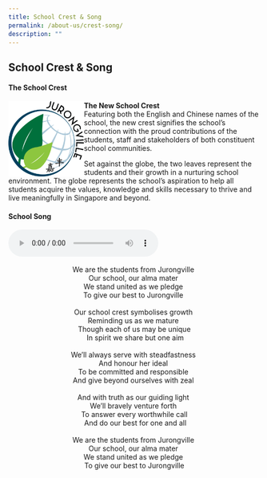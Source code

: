 ```yaml
---
title: School Crest & Song
permalink: /about-us/crest-song/
description: ""
---
```

## School Crest & Song

#### The School Crest

<img src="/images/JVSS_2019_logo_OCT_outline.png" style="width:30%" align=left>

**The New School Crest**<br>
Featuring both the English and Chinese names of the school, the new crest signifies the school’s connection with the proud contributions of the students, staff and stakeholders of both constituent school communities.  
  
Set against the globe, the two leaves represent the students and their growth in a nurturing school environment. The globe represents the school’s aspiration to help all students acquire the values, knowledge and skills necessary to thrive and live meaningfully in Singapore and beyond.

#### School Song
<audio src="/files/JVS%20School%20Song.mp3" controls="">
<p>If you are reading this, it is because your browser does not support the audio element.</p>
</audio><br>

<p align="center">
We are the students from Jurongville <br>
Our school, our alma mater <br>
We stand united as we pledge <br>
To give our best to Jurongville <br><br>
Our school crest symbolises growth <br>
Reminding us as we mature <br>
Though each of us may be unique<br> 
In spirit we share but one aim <br><br>
We’ll always serve with steadfastness <br>
And honour her ideal <br>
To be committed and responsible <br>
And give beyond ourselves with zeal <br><br>
And with truth as our guiding light <br>
We’ll bravely venture forth <br>
To answer every worthwhile call<br> 
And do our best for one and all <br><br>
We are the students from Jurongville <br>
Our school, our alma mater <br>
We stand united as we pledge <br>
To give our best to Jurongville
